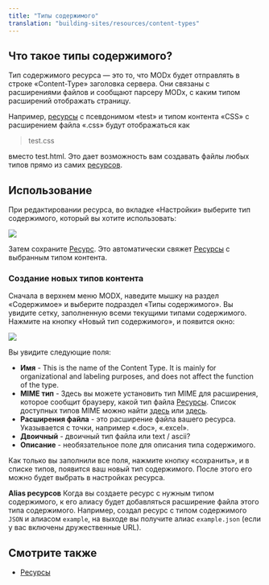 ```yaml
---
title: "Типы содержимого"
translation: "building-sites/resources/content-types"
---
```


## Что такое типы содержимого?

Тип содержимого ресурса — это то, что MODx будет отправлять в строке «Content-Type» заголовка сервера. Они связаны с расширениями файлов и сообщают парсеру MODx, с каким типом расширений отображать страницу.

Например, [ресурсы](building-sites/resources "Ресурсы") с псевдонимом «test» и типом контента «CSS» с расширением файла «.css» будут отображаться как

> test.css

вместо test.html. Это дает возможность вам создавать файлы любых типов прямо из самих [ресурсов](building-sites/resources "Ресурсы").

## Использование

При редактировании ресурса, во вкладке «Настройки» выберите тип содержимого, который вы хотите использовать:

![](building-sites/resources/content-type1.png)

Затем сохраните [Ресурс](building-sites/resources "Ресурсы"). Это автоматически свяжет [Ресурсы](building-sites/resources "Ресурсы") с выбранным типом контента.

### Создание новых типов контента

Сначала в верхнем меню MODX, наведите мышку на раздел «Содержимое» и выберите подраздел «Типы содержимого». Вы увидите сетку, заполненную всеми текущими типами содержимого. Нажмите на кнопку «Новый тип содержимого», и появится окно:

![](building-sites/resources/content-type-new1.png)

Вы увидите следующие поля:

- **Имя** - This is the name of the Content Type. It is mainly for organizational and labeling purposes, and does not affect the function of the type.
- **MIME тип** - Здесь вы можете установить тип MIME для расширения, которое сообщит браузеру, какой тип файла [Ресурсы](building-sites/resources "Ресурсы"). Список доступных типов MIME можно найти [здесь](http://www.iana.org/assignments/media-types/) или [здесь](http://www.feedforall.com/mime-types.htm).
- **Расширения файла** - это расширение файла вашего ресурса. Указывается с точки, например «.doc», «.excel».
- **Двоичный** - двоичный тип файла или text / ascii?
- **Описание** - необязательное поле для описания типа содержимого.

Как только вы заполнили все поля, нажмите кнопку «сохранить», и в списке типов, появится ваш новый тип содержимого. После этого его можно будет выбрать в настройках ресурса.

**Alias ресурсов**
Когда вы создаете ресурс с нужным типом содержимого, к его алиасу будет добавляться расширение файла этого типа содержимого. Например, создал ресурс с типом содержимого `JSON` и алиасом `example`, на выходе вы получите алиас `example.json` (если у вас включены дружественные URL).

## Смотрите также

- [Ресурсы](building-sites/resources "Ресурсы")
